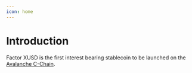 ```yaml
---
icon: home
---
```

# Introduction

Factor XUSD is the first interest bearing stablecoin to be launched on the [Avalanche C-Chain](https://support.avax.network/en/articles/4058262-what-is-the-contract-chain-c-chain).